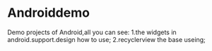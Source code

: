 # Androiddemo
Demo projects of Android,all you can see:
1.the widgets in android.support.design how to use;
2.recyclerview the base useing;
